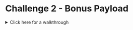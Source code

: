 # Challenge 2 - Bonus Payload




<details>
  <summary>Click here for a walkthrough</summary>
  
  
  
  <p align="center">
	      <img src="">
  </p>

</details>
